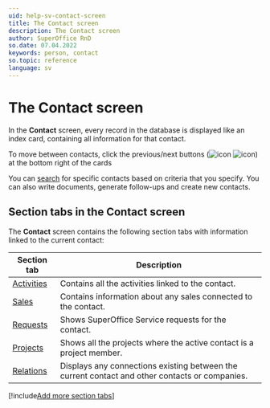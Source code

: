 ```yaml
---
uid: help-sv-contact-screen
title: The Contact screen
description: The Contact screen
author: SuperOffice RnD
so.date: 07.04.2022
keywords: person, contact
so.topic: reference
language: sv
---
```


# The Contact screen

In the **Contact** screen, every record in the database is displayed like an index card, containing all information for that contact.

To move between contacts, click the previous/next buttons (![icon][img2] ![icon][img1]) at the bottom right of the cards

You can [search][8] for specific contacts based on criteria that you specify. You can also write documents, generate follow-ups and create new contacts.

## Section tabs in the Contact screen

The **Contact** screen contains the following section tabs with information linked to the current contact:

| Section tab | Description |
|---|---|
| [Activities][1] | Contains all the activities linked to the contact. |
| [Sales][2] | Contains information about any sales connected to the contact. |
| [Requests][3] | Shows SuperOffice Service requests for the contact. |
| [Projects][4] | Shows all the projects where the active contact is a project member. |
| [Relations][5] | Displays any connections existing between the current contact and other contacts or companies. |

[!include[Add more section tabs](../../../learn/includes/more-tab.md)]

<!-- Referenced links -->
[1]: activities-tab.md
[2]: sales-tab.md
[3]: requests-tab.md
[4]: projects-tab.md
[5]: relations-tab.md
[8]: ../../../search-options/learn/index.md

<!-- Referenced images -->
[img1]: ../../../../media/icons/arrow-right.png
[img2]: ../../../../media/icons/arrow-left.png

